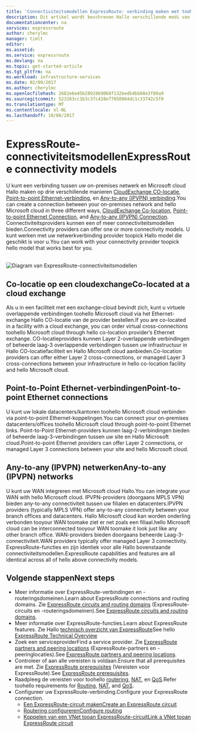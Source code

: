 ```yaml
---
title: 'Connectiviteitsmodellen ExpressRoute: verbinding maken met tooMicrosoft Azure via het netwerkserviceproviders kunnen worden uitgewisseld en Ethernet-providers | Microsoft Docs'
description: Dit artikel wordt beschreven Hallo verschillende modi van de verbinding tussen het netwerk en de services van Microsoft Azure, Office 365 en Dynamics 365 Hallo van de klant. Klanten kunnen gebruikmaken van MPLS-providers, cloudexchanges en Ethernet-providers.
documentationcenter: na
services: expressroute
author: cherylmc
manager: timlt
editor: 
ms.assetid: 
ms.service: expressroute
ms.devlang: na
ms.topic: get-started-article
ms.tgt_pltfrm: na
ms.workload: infrastructure-services
ms.date: 02/09/2017
ms.author: cherylmc
ms.openlocfilehash: 2682e6e45b2892869068f132bedb4bb08e3f89a9
ms.sourcegitcommit: 523283cc1b3c37c428e77850964dc1c33742c5f0
ms.translationtype: MT
ms.contentlocale: nl-NL
ms.lasthandoff: 10/06/2017
---
```

# <a name="expressroute-connectivity-models"></a><span data-ttu-id="c6686-104">ExpressRoute-connectiviteitsmodellen</span><span class="sxs-lookup"><span data-stu-id="c6686-104">ExpressRoute connectivity models</span></span>
<span data-ttu-id="c6686-105">U kunt een verbinding tussen uw on-premises netwerk en Microsoft cloud Hallo maken op drie verschillende manieren [CloudExchange CO-locatie](#CloudExchange), [Point-to-point Ethernet-verbinding](#Ethernet), en [Any-to-any (IPVPN) verbinding](#IPVPN).</span><span class="sxs-lookup"><span data-stu-id="c6686-105">You can create a connection between your on-premises network and hello Microsoft cloud in three different ways, [CloudExchange Co-location](#CloudExchange), [Point-to-point Ethernet Connection](#Ethernet), and [Any-to-any (IPVPN) Connection](#IPVPN).</span></span> <span data-ttu-id="c6686-106">Connectiviteitsproviders kunnen een of meer connectiviteitsmodellen bieden.</span><span class="sxs-lookup"><span data-stu-id="c6686-106">Connectivity providers can offer one or more connectivity models.</span></span> <span data-ttu-id="c6686-107">U kunt werken met uw netwerkverbinding provider toopick Hallo model die geschikt is voor u.</span><span class="sxs-lookup"><span data-stu-id="c6686-107">You can work with your connectivity provider toopick hello model that works best for you.</span></span>
<br><br>

![Diagram van ExpressRoute-connectiviteitsmodellen](./media/expressroute-connectivity-models/expressroute-connectivity-models-diagram.png)

## <span data-ttu-id="c6686-109"><a name="CloudExchange"></a>Co-locatie op een cloudexchange</span><span class="sxs-lookup"><span data-stu-id="c6686-109"><a name="CloudExchange"></a>Co-located at a cloud exchange</span></span>
<span data-ttu-id="c6686-110">Als u in een faciliteit met een exchange-cloud bevindt zich, kunt u virtuele overlappende verbindingen toohello Microsoft cloud via het Ethernet-exchange Hallo CO-locatie van de provider bestellen.</span><span class="sxs-lookup"><span data-stu-id="c6686-110">If you are co-located in a facility with a cloud exchange, you can order virtual cross-connections toohello Microsoft cloud through hello co-location provider’s Ethernet exchange.</span></span> <span data-ttu-id="c6686-111">CO-locatieproviders kunnen Layer 2-overlappende verbindingen of beheerde laag-3 overlappende verbindingen tussen uw infrastructuur in Hallo CO-locatiefaciliteit en Hallo Microsoft cloud aanbieden.</span><span class="sxs-lookup"><span data-stu-id="c6686-111">Co-location providers can offer either Layer 2 cross-connections, or managed Layer 3 cross-connections between your infrastructure in hello co-location facility and hello Microsoft cloud.</span></span>

## <span data-ttu-id="c6686-112"><a name="Ethernet"></a>Point-to-Point Ethernet-verbindingen</span><span class="sxs-lookup"><span data-stu-id="c6686-112"><a name="Ethernet"></a>Point-to-point Ethernet connections</span></span>
<span data-ttu-id="c6686-113">U kunt uw lokale datacenters/kantoren toohello Microsoft cloud verbinden via point-to-point Ethernet-koppelingen.</span><span class="sxs-lookup"><span data-stu-id="c6686-113">You can connect your on-premises datacenters/offices toohello Microsoft cloud through point-to-point Ethernet links.</span></span> <span data-ttu-id="c6686-114">Point-to-Point Ethernet-providers kunnen laag-2-verbindingen bieden of beheerde laag-3-verbindingen tussen uw site en Hallo Microsoft cloud.</span><span class="sxs-lookup"><span data-stu-id="c6686-114">Point-to-point Ethernet providers can offer Layer 2 connections, or managed Layer 3 connections between your site and hello Microsoft cloud.</span></span>

## <span data-ttu-id="c6686-115"><a name="IPVPN"></a>Any-to-any (IPVPN) netwerken</span><span class="sxs-lookup"><span data-stu-id="c6686-115"><a name="IPVPN"></a>Any-to-any (IPVPN) networks</span></span>
<span data-ttu-id="c6686-116">U kunt uw WAN integreren met Microsoft cloud Hallo.</span><span class="sxs-lookup"><span data-stu-id="c6686-116">You can integrate your WAN with hello Microsoft cloud.</span></span> <span data-ttu-id="c6686-117">IPVPN-providers (doorgaans MPLS VPN) bieden any-to-any connectiviteit tussen uw filialen en datacenters.</span><span class="sxs-lookup"><span data-stu-id="c6686-117">IPVPN providers (typically MPLS VPN) offer any-to-any connectivity between your branch offices and datacenters.</span></span> <span data-ttu-id="c6686-118">Hallo Microsoft cloud kan worden onderling verbonden tooyour WAN toomake ziet er net zoals een filiaal.</span><span class="sxs-lookup"><span data-stu-id="c6686-118">hello Microsoft cloud can be interconnected tooyour WAN toomake it look just like any other branch office.</span></span> <span data-ttu-id="c6686-119">WAN-providers bieden doorgaans beheerde Laag-3-connectiviteit.</span><span class="sxs-lookup"><span data-stu-id="c6686-119">WAN providers typically offer managed Layer 3 connectivity.</span></span> <span data-ttu-id="c6686-120">ExpressRoute-functies en zijn identiek voor alle Hallo bovenstaande connectiviteitsmodellen.</span><span class="sxs-lookup"><span data-stu-id="c6686-120">ExpressRoute capabilities and features are all identical across all of hello above connectivity models.</span></span> 

## <a name="next-steps"></a><span data-ttu-id="c6686-121">Volgende stappen</span><span class="sxs-lookup"><span data-stu-id="c6686-121">Next steps</span></span>
* <span data-ttu-id="c6686-122">Meer informatie over ExpressRoute-verbindingen en -routeringsdomeinen.</span><span class="sxs-lookup"><span data-stu-id="c6686-122">Learn about ExpressRoute connections and routing domains.</span></span> <span data-ttu-id="c6686-123">Zie [ExpressRoute circuits and routing domains](expressroute-circuit-peerings.md) (ExpressRoute-circuits en -routeringsdomeinen).</span><span class="sxs-lookup"><span data-stu-id="c6686-123">See [ExpressRoute circuits and routing domains](expressroute-circuit-peerings.md).</span></span>
* <span data-ttu-id="c6686-124">Meer informatie over ExpressRoute-functies.</span><span class="sxs-lookup"><span data-stu-id="c6686-124">Learn about ExpressRoute features.</span></span> <span data-ttu-id="c6686-125">Zie Hallo [technisch overzicht van ExpressRoute](expressroute-introduction.md)</span><span class="sxs-lookup"><span data-stu-id="c6686-125">See hello [ExpressRoute Technical Overview](expressroute-introduction.md)</span></span>
* <span data-ttu-id="c6686-126">Zoek een serviceprovider</span><span class="sxs-lookup"><span data-stu-id="c6686-126">Find a service provider.</span></span> <span data-ttu-id="c6686-127">Zie [ExpressRoute partners and peering locations](expressroute-locations.md) (ExpressRoute-partners en -peeringlocaties).</span><span class="sxs-lookup"><span data-stu-id="c6686-127">See [ExpressRoute partners and peering locations](expressroute-locations.md).</span></span>
* <span data-ttu-id="c6686-128">Controleer of aan alle vereisten is voldaan.</span><span class="sxs-lookup"><span data-stu-id="c6686-128">Ensure that all prerequisites are met.</span></span> <span data-ttu-id="c6686-129">Zie [ExpressRoute prerequisites](expressroute-prerequisites.md) (Vereisten voor ExpressRoute).</span><span class="sxs-lookup"><span data-stu-id="c6686-129">See [ExpressRoute prerequisites](expressroute-prerequisites.md).</span></span>
* <span data-ttu-id="c6686-130">Raadpleeg de vereisten voor toohello [routering](expressroute-routing.md), [NAT](expressroute-nat.md), en [QoS](expressroute-qos.md).</span><span class="sxs-lookup"><span data-stu-id="c6686-130">Refer toohello requirements for [Routing](expressroute-routing.md), [NAT](expressroute-nat.md), and [QoS](expressroute-qos.md).</span></span>
* <span data-ttu-id="c6686-131">Configureer uw ExpressRoute-verbinding.</span><span class="sxs-lookup"><span data-stu-id="c6686-131">Configure your ExpressRoute connection.</span></span>
  * [<span data-ttu-id="c6686-132">Een ExpressRoute-circuit maken</span><span class="sxs-lookup"><span data-stu-id="c6686-132">Create an ExpressRoute circuit</span></span>](expressroute-howto-circuit-portal-resource-manager.md)
  * [<span data-ttu-id="c6686-133">Routering configureren</span><span class="sxs-lookup"><span data-stu-id="c6686-133">Configure routing</span></span>](expressroute-howto-routing-portal-resource-manager.md)
  * [<span data-ttu-id="c6686-134">Koppelen van een VNet tooan ExpressRoute-circuit</span><span class="sxs-lookup"><span data-stu-id="c6686-134">Link a VNet tooan ExpressRoute circuit</span></span>](expressroute-howto-linkvnet-portal-resource-manager.md)
